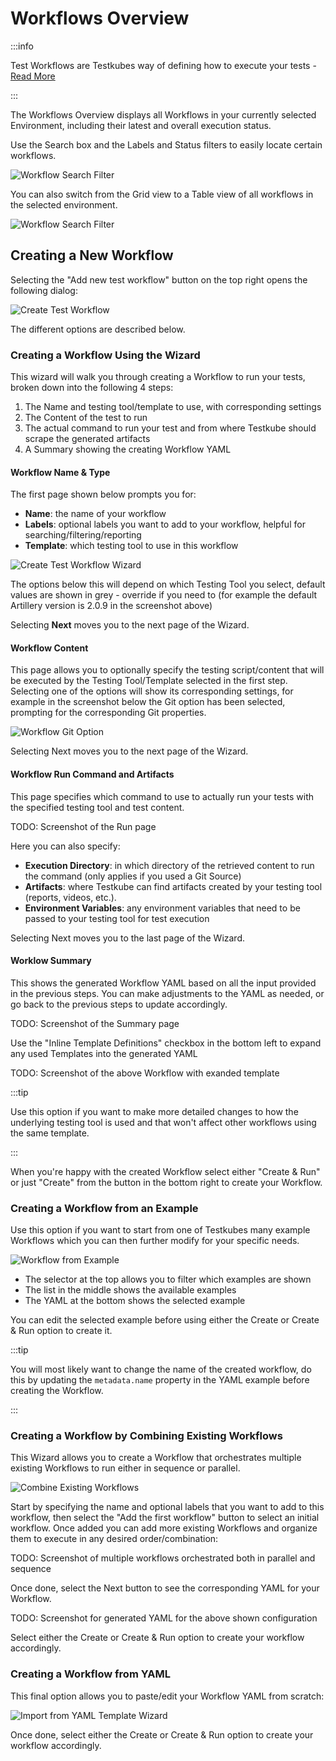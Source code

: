 # Workflows Overview

:::info

Test Workflows are Testkubes way of defining how to execute your tests - [Read More](/articles/test-workflows)

:::

The Workflows Overview displays all Workflows in your currently selected Environment, including
their latest and overall execution status.

Use the Search box and the Labels and Status filters to easily locate certain workflows.

![Workflow Search Filter](../img/workflow-search-filter-072024.png)

You can also switch from the Grid view to a Table view of all workflows in the selected environment.

![Workflow Search Filter](../img/workflow-table-view-072024.png)

## Creating a New Workflow

Selecting the "Add new test workflow" button on the top right opens the following dialog:

![Create Test Workflow](../img/create-test-workflow.png)


The different options are described below.

### Creating a Workflow Using the Wizard

This wizard will walk you through creating a Workflow to run your tests, broken down into the following 4 steps:

1) The Name and testing tool/template to use, with corresponding settings
2) The Content of the test to run
3) The actual command to run your test and from where Testkube should scrape the generated artifacts
4) A Summary showing the creating Workflow YAML

#### Workflow Name & Type

The first page shown below prompts you for:

- **Name**: the name of your workflow
- **Labels**: optional labels you want to add to your workflow, helpful for searching/filtering/reporting
- **Template**: which testing tool to use in this workflow 

![Create Test Workflow Wizard](../img/create-test-workflow-wizard.png)

The options below this will depend on which Testing Tool you select, default values are shown in grey - override
if you need to (for example the default Artillery version is 2.0.9 in the screenshot above)

Selecting **Next** moves you to the next page of the Wizard.

#### Workflow Content

This page allows you to optionally specify the testing script/content that will be executed by the Testing Tool/Template
selected in the first step. Selecting one of the options will show its corresponding settings, for example in 
the screenshot below the Git option has been selected, prompting for the corresponding Git properties.

![Workflow Git Option](../img/workflow-git-option.png)


Selecting Next moves you to the next page of the Wizard.

#### Workflow Run Command and Artifacts

This page specifies which command to use to actually run your tests with the specified testing tool
and test content.

TODO: Screenshot of the Run page

Here you can also specify: 

- **Execution Directory**: in which directory of the retrieved content to run the command (only applies if you used a Git Source)
- **Artifacts**: where Testkube can find artifacts created by your testing tool (reports, videos, etc.).
- **Environment Variables**: any environment variables that need to be passed to your testing tool for test execution

Selecting Next moves you to the last page of the Wizard.

#### Worklow Summary

This shows the generated Workflow YAML based on all the input provided in the previous steps. You can 
make adjustments to the YAML as needed, or go back to the previous steps to update accordingly.

TODO: Screenshot of the Summary page

Use the "Inline Template Definitions" checkbox in the bottom left to expand any used Templates into the generated YAML

TODO: Screenshot of the above Workflow with exanded template

:::tip

Use this option if you want to make more detailed changes to how the underlying testing tool is used and that won't 
affect other workflows using the same template.

:::

When you're happy with the created Workflow select either "Create & Run" or just "Create" from the button in the bottom 
right to create your Workflow.

### Creating a Workflow from an Example

Use this option if you want to start from one of Testkubes many example Workflows which you can then further modify
for your specific needs.

![Workflow from Example](../img/workflow-from-example.png)


- The selector at the top allows you to filter which examples are shown
- The list in the middle shows the available examples
- The YAML at the bottom shows the selected example 

You can edit the selected example before using either the Create or Create & Run option to create it. 

:::tip

You will most likely want to change the name of the created workflow, do this by updating the 
`metadata.name` property in the YAML example before creating the Workflow.

:::

### Creating a Workflow by Combining Existing Workflows

This Wizard allows you to create a Workflow that orchestrates multiple existing Workflows to run either in sequence or parallel. 

![Combine Existing Workflows](../img/combine-existing-workflows.png)


Start by specifying the name and optional labels that you want to add to this workflow, then select the 
"Add the first workflow" button to select an initial workflow. Once added you can add more existing Workflows
and organize them to execute in any desired order/combination:

TODO: Screenshot of multiple workflows orchestrated both in parallel and sequence

Once done, select the Next button to see the corresponding YAML for your Workflow.

TODO: Screenshot for generated YAML for the above shown configuration

Select either the Create or Create & Run option to create your workflow accordingly.

### Creating a Workflow from YAML

This final option allows you to paste/edit your Workflow YAML from scratch:

![Import from YAML Template Wizard](../img/import-from-yaml-template-wizard.png)

Once done, select either the Create or Create & Run option to create your workflow accordingly.
